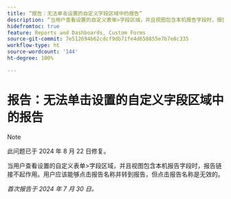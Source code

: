 ```yaml
---
title: “报告：无法单击设置的自定义字段区域中的报告”
description: “当用户查看设置的自定义表单>字段区域，并且视图包含本机报告字段时，报告链接不起作用。用户应该能够点击报告名称并转到报告，但点击报告名称是无效的。”
hidefromtoc: true
feature: Reports and Dashboards, Custom Forms
source-git-commit: 7e512694b62cdcf9db71fe4d658855e7b7e8c335
workflow-type: ht
source-wordcount: '144'
ht-degree: 100%

---
```



# 报告：无法单击设置的自定义字段区域中的报告

>[!NOTE]
>
>此问题已于 2024 年 8 月 22 日修复。

当用户查看设置的自定义表单>字段区域，并且视图包含本机报告字段时，报告链接不起作用。用户应该能够点击报告名称并转到报告，但点击报告名称是无效的。

_首次报告于 2024 年 7 月 30 日。_
